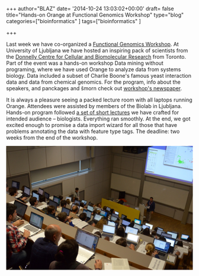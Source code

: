 +++
author="BLAZ"
date= '2014-10-24 13:03:02+00:00'
draft= false
title="Hands-on Orange at Functional Genomics Workshop"
type="blog"
categories=["bioinformatics" ]
tags=["bioinformatics" ]

+++

Last week we have co-organized a [Functional Genomics Workshop](http://biolab.github.io/functional-genomics-workshop/). At University of Ljubljana we have hosted an inspiring pack of scientists from the [Donnelly Centre for Cellular and Biomolecular Research](http://tdccbr.med.utoronto.ca/) from Toronto. Part of the event was a hands-on workshop Data mining without programing, where we have used Orange to analyze data from systems biology. Data included a subset of Charlie Boone's famous yeast interaction data and data from chemical genomics. For the program, info about the speakers, and panckages and šmorn check out [workshop's newspaper](http://blog.biolab.si/wp-content/uploads/2014/10/fg-times.pdf).

It is always a pleasure seeing a packed lecture room with all laptops running Orange. Attendees were assisted by members of the Biolab in Ljubljana. Hands-on program followed [a set of short lectures](http://blog.biolab.si/wp-content/uploads/2014/10/fungen-workshop-notes.pdf) we have crafted for intended audience – biologists. Everything ran smoothly. At the end, we got excited enough to promise a data import wizard for all those that have problems annotating the data with feature type tags. The deadline: two weeks from the end of the workshop.

[![](/images/2014/10/fg-orange.jpg)
](http://blog.biolab.si/wp-content/uploads/2014/10/fg-orange.jpg)
